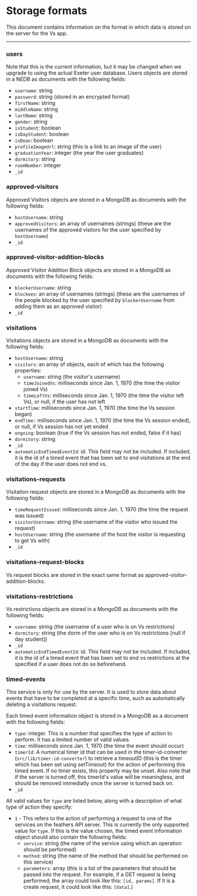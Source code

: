 # Storage formats
This document contains information on the format in which data is stored on the server for the Vs app.

---

### users
Note that this is the current information, but it may be changed when we upgrade to using the actual Exeter user database.
Users objects are stored in a NEDB as documents with the following fields:
* `username`: string
* `password`: string (stored in an encrypted format)
* `firstName`: string
* `middleName`: string
* `lastName`: string
* `gender`: string
* `isStudent`: boolean
* `isDayStudent`: boolean
* `isDean`: boolean
* `profileImageUrl`: string (this is a link to an image of the user)
* `graduationYear`: integer (the year the user graduates)
* `dormitory`: string
* `roomNumber`: integer
* `_id`

### approved-visitors
Approved Visitors objects are stored in a MongoDB as documents with the following fields:
* `hostUsername`: string
* `approvedVisitors`: an array of usernames (strings) (these are the usernames of the approved visitors for the user specified by `hostUsername`)
* `_id`

### approved-visitor-addition-blocks
Approved Visitor Addition Block objects are stored in a MongoDB as documents with the following fields:
* `blockerUsername`: string
* `blockees`: an array of usernames (strings) (these are the usernames of the people blocked by the  user specified by `blockerUsername` from adding them as an approved visitor)
* `_id`

### visitations
Visitations objects are stored in a MongoDB as documents with the following fields:
* `hostUsername`: string
* `visitors`: an array of objects, each of which has the following properties:
  * `username`: string (the visitor's username)
  * `timeJoinedVs`: milliseconds since Jan. 1, 1970 (the time the visitor joined Vs)
  * `timeLeftVs`: milliseconds since Jan. 1, 1970 (the time the visitor left Vs), or null, if the user has not left
* `startTime`: milliseconds since Jan. 1, 1970 (the time the Vs session began)
* `endTime:` milliseconds since Jan. 1, 1970 (the time the Vs session ended), or null, if Vs session has not yet ended
* `ongoing`: boolean (true if the Vs session has not ended, false if it has)
* `dormitory`: string
* `_id`
* `automaticEndTimedEventId`: id. This field may not be included.  If included, it is the id of a timed event that has been set to end visitations at the end of the day if the user does not end vs.

### visitations-requests
Visitation request objects are stored in a MongoDB as documents with the following fields:
* `timeRequestIssued`: milliseconds since Jan. 1, 1970 (the time the request was issued)
* `visitorUsername`: string (the username of the visitor who issued the request)
* `hostUsername`: string (the username of the host the visitor is requesting to get Vs with)
* `_id`

### visitations-request-blocks
Vs request blocks are stored in the exact same format as approved-visitor-addition-blocks.

### visitations-restrictions
Vs restrictions objects are stored in a MongoDB as documents with the following fields:
* `username`: string (the username of a user who is on Vs restrictions)
* `dormitory`: string (the dorm of the user who is on Vs restrictions [null if day student])
* `_id`
* `automaticEndTimedEventId`: id. This field may not be included.  If included, it is the id of a timed event that has been set to end vs restrictions at the specified if a user does not do so beforehand.

### timed-events
This service is only for use by the server.  It is used to store data about events that have to
be completed at a specific time, such as automatically deleting a visitations request.

Each timed event information object is stored in a MongoDB as a document with the following fields:
* `type`: integer. This is a number that specifies the type of action to perform.  It has a limited number of valid values.
* `time`: milliseconds since Jan. 1, 1970 (the time the event should occur)
* `timerId`: A numerical timer id that can be used in the timer-id-converter (`src/lib/timer-id-converter`) to retrieve a timeoutID (this is the timer which has been set using setTimeout) for the action of performing this timed event. If no timer exists, this property may be unset.  Also note that if the server is turned off, this timerId's value will be meaningless, and should be removed immediatly once the server is turned back on. 
* `_id`

All valid values for `type` are listed below, along with a description of what type of action
they specify:
* `1` - This refers to the action of performing a request to one of the services on the feathers API 
server.  This is currently the only supported value for `type`.  If this is the value chosen, the timed event information object should also contain the following fields:
  * `service`: string (the name of the service using which an operation should be performed)
  * `method`: string (the name of the method that should be performed on this service)
  * `parameters`: array (this is a list of the parameters that should be passed into the request.
    For example, if a GET request is being performed, the array could look like this:
    `[id, params]`. If it is a create request, it could look like this: `[data]`.)
